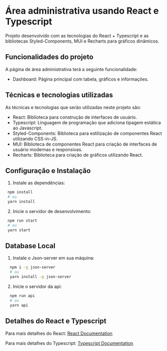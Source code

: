 
# Área administrativa usando React e Typescript

Projeto desenvolvido com as tecnologias do React + Typescript e as bibliotecas Styled-Components, MUI e Recharts para gráficos dinâmicos.

## Funcionalidades do projeto

A página de área administrativa terá a seguinte funcionalidade:

- Dashboard: Página principal com tabela, gráficos e informações.

## Técnicas e tecnologias utilizadas

As técnicas e tecnologias que serão utilizadas neste projeto são:

- React: Biblioteca para construção de interfaces de usuário.
- Typescript: Linguagem de programação que adiciona tipagem estática ao Javascript.
- Styled-Components: Biblioteca para estilização de componentes React utilizando CSS-in-JS.
- MUI: Biblioteca de componentes React para criação de interfaces de usuário modernas e responsivas.
- Recharts: Biblioteca para criação de gráficos utilizando React.

## Configuração e Instalação
1. Instale as dependências:
  ```sh
   npm install
   # ou
   yarn install
  ```
2. Inicie o servidor de desenvolvimento:
  ```sh
   npm run start
   # ou
   yarn start
  ```

## Database Local
1. Instale o Json-server em sua máquina:
```sh
  npm i -g json-server
  # ou
  yarn install -g json-server
```
2. Inicie o servidor da api:
```sh
  npm run api
  # ou 
  yarn api
```

## Detalhes do React e Typescript

Para mais detalhes do React: [React Documentation](https://react.dev/)

Para mais detalhes do Typescript: [Typescript Documentation](https://www.typescriptlang.org/)